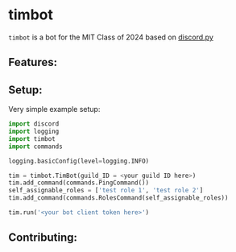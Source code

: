 # timbot

`timbot` is a bot for the MIT Class of 2024 based on [discord.py](https://github.com/Rapptz/discord.py)

## Features:

## Setup:

Very simple example setup:

```python
import discord
import logging
import timbot
import commands

logging.basicConfig(level=logging.INFO)

tim = timbot.TimBot(guild_ID = <your guild ID here>)
tim.add_command(commands.PingCommand())
self_assignable_roles = ['test role 1', 'test role 2']
tim.add_command(commands.RolesCommand(self_assignable_roles))

tim.run('<your bot client token here>')
```

## Contributing:
